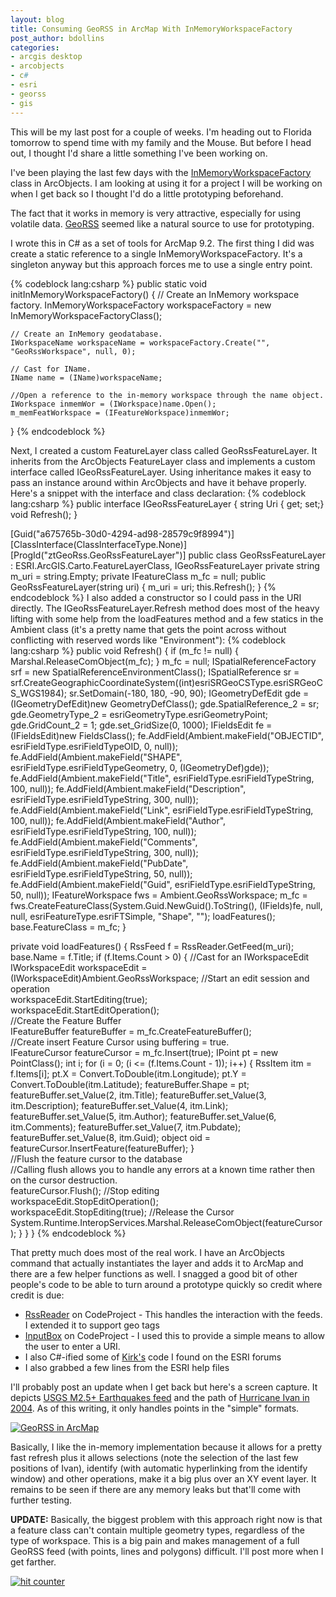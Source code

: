 ```yaml
---
layout: blog
title: Consuming GeoRSS in ArcMap With InMemoryWorkspaceFactory
post_author: bdollins
categories:
- arcgis desktop
- arcobjects
- c#
- esri
- georss
- gis
---
```


This will be my last post for a couple of weeks. I'm heading out to Florida tomorrow to spend time with my family and the Mouse. But before I head out, I thought I'd share a little something I've been working on.

I've been playing the last few days with the <a href="http://edndoc.esri.com/arcobjects/9.2/ComponentHelp/esriDataSourcesGDB/InMemoryWorkspaceFactory.htm">InMemoryWorkspaceFactory</a> class in ArcObjects. I am looking at using it for a project I will be working on when I get back so I thought I'd do a little prototyping beforehand.

The fact that it works in memory is very attractive, especially for using volatile data. <a href="http://georss.org/">GeoRSS</a> seemed like a natural source to use for prototyping.
<!--more-->
I wrote this in C# as a set of tools for ArcMap 9.2. The first thing I did was create a static reference to a single InMemoryWorkspaceFactory. It's a singleton anyway but this approach forces me to use a single entry point. 


{% codeblock lang:csharp %}
public static void initInMemoryWorkspaceFactory()
{
    // Create an InMemory workspace factory.
    InMemoryWorkspaceFactory workspaceFactory = new InMemoryWorkspaceFactoryClass();

    // Create an InMemory geodatabase.
    IWorkspaceName workspaceName = workspaceFactory.Create("", "GeoRssWorkspace", null, 0);

    // Cast for IName.
    IName name = (IName)workspaceName;

    //Open a reference to the in-memory workspace through the name object.
    IWorkspace inmemWor = (IWorkspace)name.Open();
    m_memFeatWorkspace = (IFeatureWorkspace)inmemWor;
}
{% endcodeblock %}

Next, I created a custom FeatureLayer class called GeoRssFeatureLayer. It inherits from the ArcObjects FeatureLayer class and implements a custom interface called IGeoRssFeatureLayer. Using inheritance makes it easy to pass an instance around within ArcObjects and have it behave properly. Here's a snippet with the interface and class declaration:
{% codeblock lang:csharp %}
public interface IGeoRssFeatureLayer
{
    string Uri { get; set;}
    void Refresh();
}

[Guid("a675765b-30d0-4294-ad98-28579c9f8994")] 
[ClassInterface(ClassInterfaceType.None)] 
[ProgId("ztGeoRss.GeoRssFeatureLayer")] 
public class GeoRssFeatureLayer : ESRI.ArcGIS.Carto.FeatureLayerClass, IGeoRssFeatureLayer 
    private string m_uri = string.Empty; 
    private IFeatureClass m_fc = null; 
    public GeoRssFeatureLayer(string uri) 
    { 
        m_uri = uri; 
        this.Refresh(); 
    }
{% endcodeblock %}
I also added a constructor so I could pass in the URI directly. The IGeoRssFeatureLayer.Refresh method does most of the heavy lifting with some help from the loadFeatures method and a few statics in the Ambient class (it's a pretty name that gets the point across without conflicting with reserved words like "Environment"):
{% codeblock lang:csharp %}
public void Refresh()
{
    if (m_fc != null)
    {
        Marshal.ReleaseComObject(m_fc);
    }
    m_fc = null; 
    ISpatialReferenceFactory srf = new SpatialReferenceEnvironmentClass(); 
    ISpatialReference sr = srf.CreateGeographicCoordinateSystem((int)esriSRGeoCSType.esriSRGeoCS_WGS1984); 
    sr.SetDomain(-180, 180, -90, 90); 
    IGeometryDefEdit gde = (IGeometryDefEdit)new GeometryDefClass(); 
    gde.SpatialReference_2 = sr; 
    gde.GeometryType_2 = esriGeometryType.esriGeometryPoint; 
    gde.GridCount_2 = 1; 
    gde.set_GridSize(0, 1000); 
    IFieldsEdit fe = (IFieldsEdit)new FieldsClass(); 
    fe.AddField(Ambient.makeField("OBJECTID", esriFieldType.esriFieldTypeOID, 0, null)); 
    fe.AddField(Ambient.makeField("SHAPE", esriFieldType.esriFieldTypeGeometry, 0, (IGeometryDef)gde)); 
    fe.AddField(Ambient.makeField("Title", esriFieldType.esriFieldTypeString, 100, null)); 
    fe.AddField(Ambient.makeField("Description", esriFieldType.esriFieldTypeString, 300, null)); 
    fe.AddField(Ambient.makeField("Link", esriFieldType.esriFieldTypeString, 100, null)); 
    fe.AddField(Ambient.makeField("Author", esriFieldType.esriFieldTypeString, 100, null)); 
    fe.AddField(Ambient.makeField("Comments", esriFieldType.esriFieldTypeString, 300, null)); 
    fe.AddField(Ambient.makeField("PubDate", esriFieldType.esriFieldTypeString, 50, null)); 
    fe.AddField(Ambient.makeField("Guid", esriFieldType.esriFieldTypeString, 50, null)); 
    IFeatureWorkspace fws = Ambient.GeoRssWorkspace; 
    m_fc = fws.CreateFeatureClass(System.Guid.NewGuid().ToString(), (IFields)fe, null, null, esriFeatureType.esriFTSimple, "Shape", ""); 
    loadFeatures(); 
    base.FeatureClass = m_fc; 
}

private void loadFeatures()
{
    RssFeed f = RssReader.GetFeed(m_uri);
    base.Name = f.Title;
    if (f.Items.Count &gt; 0)
    {
        //Cast for an IWorkspaceEdit        
        IWorkspaceEdit workspaceEdit = (IWorkspaceEdit)Ambient.GeoRssWorkspace;
        //Start an edit session and operation        
        workspaceEdit.StartEditing(true);        
        workspaceEdit.StartEditOperation();                
        //Create the Feature Buffer        
        IFeatureBuffer featureBuffer = m_fc.CreateFeatureBuffer();        
        //Create insert Feature Cursor using buffering = true.        
        IFeatureCursor featureCursor = m_fc.Insert(true);
        IPoint pt = new PointClass();
        int i;
        for (i = 0; (i &lt;= (f.Items.Count - 1)); i++)
        {
            RssItem itm = f.Items[i];
            pt.X = Convert.ToDouble(itm.Longitude);
            pt.Y = Convert.ToDouble(itm.Latitude);
            featureBuffer.Shape = pt;
            featureBuffer.set_Value(2, itm.Title);
            featureBuffer.set_Value(3, itm.Description);
            featureBuffer.set_Value(4, itm.Link);
            featureBuffer.set_Value(5, itm.Author);
            featureBuffer.set_Value(6, itm.Comments);
            featureBuffer.set_Value(7, itm.Pubdate);
            featureBuffer.set_Value(8, itm.Guid);
            object oid = featureCursor.InsertFeature(featureBuffer);
        }                
        //Flush the feature cursor to the database        
        //Calling flush allows you to handle any errors at a known time rather then on the cursor destruction.        
        featureCursor.Flush();
        //Stop editing        
        workspaceEdit.StopEditOperation();        
        workspaceEdit.StopEditing(true);
        //Release the Cursor        
        System.Runtime.InteropServices.Marshal.ReleaseComObject(featureCursor);
    }
}
}
{% endcodeblock %}

That pretty much does most of the real work. I have an ArcObjects command that actually instantiates the layer and adds it to ArcMap and there are a few helper functions as well. I snagged a good bit of other people's code to be able to turn around a prototype quickly so credit where credit is due:
<ul>
	<li><a href="http://www.codeproject.com/KB/cs/rssreader.aspx">RssReader</a> on CodeProject - This handles the interaction with the feeds. I extended it to support geo tags</li>
	<li><a href="http://www.codeproject.com/cs/miscctrl/InputBox.asp">InputBox</a> on CodeProject - I used this to provide a simple means to allow the user to enter a URI.</li>
	<li>I also C#-ified some of <a href="http://ambergis.wordpress.com/">Kirk's</a> code I found on the ESRI forums</li>
	<li>I also grabbed a few lines from the ESRI help files</li>
</ul>

I'll probably post an update when I get back but here's a screen capture. It depicts <a href="http://earthquake.usgs.gov/eqcenter/catalogs/eqs7day-M2.5.xml">USGS M2.5+ Earthquakes feed</a> and the path of <a href="http://krkinnan.members.winisp.net/georss/2004hurricaneivan.xml">Hurricane Ivan in 2004</a>. As of this writing, it only handles points in the "simple" formats.

<a href="http://geobabble.files.wordpress.com/2007/07/georss_arcmap.png" title="GeoRSS in ArcMap"><img alt="GeoRSS in ArcMap" src="http://geobabble.files.wordpress.com/2007/07/georss_arcmap.thumbnail.png" /></a>

Basically, I like the in-memory implementation because it allows for a pretty fast refresh plus it allows selections (note the selection of the last few positions of Ivan), identify (with automatic hyperlinking from the identify window) and other operations, make it a big plus over an XY event layer. It remains to be seen if there are any memory leaks but that'll come with further testing.

<strong>UPDATE:</strong> Basically, the biggest problem with this approach right now is that a feature class can't contain multiple geometry types, regardless of the type of workspace. This is a big pain and makes management of a full GeoRSS feed (with points, lines and polygons) difficult. I'll post more when I get farther.

<a href="http://www.statcounter.com/" target="_blank"><img alt="hit counter" border="0" src="http://c31.statcounter.com/2901378/0/be706774/0/" /></a>